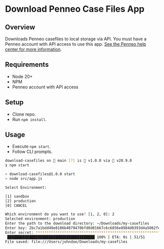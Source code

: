 # Download Penneo Case Files App

## Overview
Downloads Penneo casefiles to local storage via API. 
You must have a Penneo account with API access to use this app. [See the Penneo help center for more information](https://penneo.my.site.com/support/s/article/How-to-activate-find-and-create-API-keys?language=en_US).

## Requirements
- Node 20+
- NPM
- Penneo account with API access

## Setup
- Clone repo.
- Run `npm install`.

## Usage
- Execute `npm start`.
- Follow CLI prompts.

```bash
download-casefiles on  main [?] is  v1.0.0 via  v20.9.0 
❯ npm start

> download-casefiles@1.0.0 start
> node src/app.js

Select Environment:

[1] sandbox
[2] production
[0] CANCEL

Which environment do you want to use? [1, 2, 0]: 2
Selected environment: production
Enter the path to the download directory: ~/Downloads/my-casefiles
Enter key: 2bc7a1bdd49e8106b4079470bfd0d01667c6c6856e8984d0393d4a5062fe94c
Enter secret: ****************************************************************
 ████████████████████████████████████████ 100% | ETA: 0s | 51/51
File saved: file:///Users/johndoe/Downloads/my-casefiles
```
